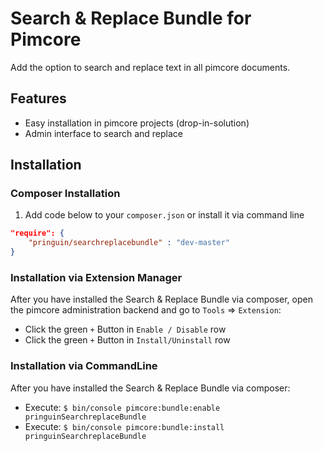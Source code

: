 # Search & Replace Bundle for Pimcore
Add the option to search and replace text in all pimcore documents.

## Features
* Easy installation in pimcore projects (drop-in-solution)
* Admin interface to search and replace


## Installation

### Composer Installation
1. Add code below to your `composer.json` or install it via command line

```json
"require": {
    "pringuin/searchreplacebundle" : "dev-master"
}
```

### Installation via Extension Manager
After you have installed the Search & Replace Bundle via composer, open the pimcore administration backend and go to `Tools` => `Extension`:
- Click the green `+` Button in `Enable / Disable` row
- Click the green `+` Button in `Install/Uninstall` row

### Installation via CommandLine
After you have installed the Search & Replace Bundle via composer:
- Execute: `$ bin/console pimcore:bundle:enable pringuinSearchreplaceBundle`
- Execute: `$ bin/console pimcore:bundle:install pringuinSearchreplaceBundle`
